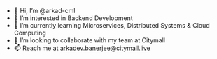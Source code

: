 - 👋 Hi, I’m @arkad-cml
- 👀 I’m interested in Backend Development
- 🌱 I’m currently learning Microservices, Distributed Systems & Cloud Computing
- 💞️ I’m looking to collaborate with my team at Citymall
- 📫 Reach me at arkadev.banerjee@citymall.live

<!---
arkad-cml/arkad-cml is a ✨ special ✨ repository because its `README.md` (this file) appears on your GitHub profile.
You can click the Preview link to take a look at your changes.
--->
